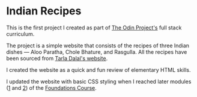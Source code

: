 # Indian Recipes

This is the first project I created as part of [The Odin Project's](https://www.theodinproject.com/) full stack curriculum.

The project is a simple website that consists of the recipes of three Indian dishes –– Aloo Paratha, Chole Bhature, and Rasgulla. All the recipes have been sourced from [Tarla Dalal's website](https://m.tarladalal.com/). 

I created the website as a quick and fun review of elementary HTML skills.

I updated the website with basic CSS styling when I reached later modules ([1](https://www.theodinproject.com/lessons/foundations-the-cascade) and [2](https://www.theodinproject.com/lessons/foundations-block-and-inline)) of the [Foundations Course](https://www.theodinproject.com/paths/foundations/courses/foundations).
